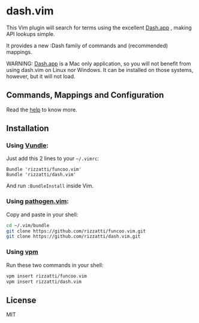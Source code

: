 # dash.vim

This Vim plugin will search for terms using the excellent [Dash.app][Dash]
, making API lookups simple.

It provides a new :Dash family of commands and (recommended) mappings.

WARNING: [Dash.app][Dash] is a Mac only application, so you will not benefit
from using dash.vim on Linux nor Windows. It can be installed on those systems,
however, but it will not load.

## Commands, Mappings and Configuration

Read the [help][vim-doc] to know more.

## Installation

### Using [Vundle][vundle]:

Just add this 2 lines to your `~/.vimrc`:

```vim
Bundle 'rizzatti/funcoo.vim'
Bundle 'rizzatti/dash.vim'
```

And run `:BundleInstall` inside Vim.

### Using [pathogen.vim][pathogen]:

Copy and paste in your shell:

```bash
cd ~/.vim/bundle
git clone https://github.com/rizzatti/funcoo.vim.git
git clone https://github.com/rizzatti/dash.vim.git
```

### Using [vpm](https://github.com/KevinSjoberg/vpm)

Run these two commands in your shell:

```bash
vpm insert rizzatti/funcoo.vim
vpm insert rizzatti/dash.vim
```

## License

MIT

[Dash]: http://kapeli.com/
[pathogen]: https://github.com/tpope/vim-pathogen
[vim-doc]: http://vim-doc.heroku.com/view?https://raw.github.com/rizzatti/dash.vim/master/doc/dash.txt
[vundle]: https://github.com/gmarik/vundle
